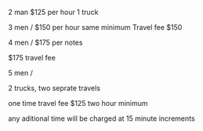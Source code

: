 2 man $125 per hour
1 truck

3 men / $150 per hour same minimum
Travel fee $150

4 men / $175 per notes

$175 travel fee

5 men / 

2 trucks, two seprate travels


one time travel fee $125 two hour minimum

any aditional time will be charged at 15 minute increments